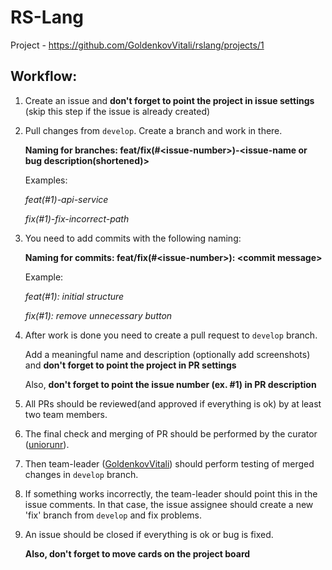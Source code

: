 # RS-Lang

Project - https://github.com/GoldenkovVitali/rslang/projects/1
## Workflow:

1) Create an issue and **don't forget to point the project in issue settings** (skip this step if the issue is already created)
2) Pull changes from `develop`. Create a branch and work in there.

   **Naming for branches: feat/fix(#\<issue-number>)-<issue-name or bug description(shortened)>**

   Examples: 
   
   _feat(#1)-api-service_
   
   _fix(#1)-fix-incorrect-path_
3) You need to add commits with the following naming: 

   **Naming for commits: feat/fix(#\<issue-number>): \<commit message>**
 
   Example: 
   
   _feat(#1): initial structure_
   
   _fix(#1): remove unnecessary button_
4) After work is done you need to create a pull request to `develop` branch.

   Add a meaningful name and description (optionally add screenshots) and **don't forget to point the project in PR settings**

   Also, **don't forget to point the issue number (ex. #1) in PR description**

5) All PRs should be reviewed(and approved if everything is ok) by at least two team members. 

6) The final check and merging of PR should be performed by the curator ([uniorunr](https://github.com/uniorunr)).

7) Then team-leader ([GoldenkovVitali]( https://github.com/GoldenkovVitali)) should perform testing of merged changes in `develop` branch.

8) If something works incorrectly, the team-leader should point this in the issue comments. In that case, the issue assignee should create a new 'fix' branch from `develop` and fix problems.

9) An issue should be closed if everything is ok or bug is fixed.

   **Also, don't forget to move cards on the project board**


